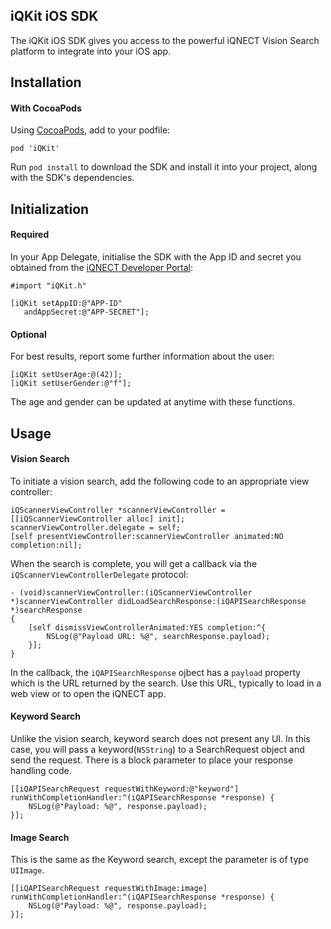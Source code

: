 iQKit iOS SDK
-------------

The iQKit iOS SDK gives you access to the powerful iQNECT Vision Search platform
to integrate into your iOS app.

Installation
------------

#### With CocoaPods

Using [CocoaPods](https://cocoapods.org), add to your podfile:

```
pod 'iQKit'
```

Run `pod install` to download the SDK and install it into your project, along with the SDK's dependencies.


Initialization
---------------

#### Required

In your App Delegate, initialise the SDK with the App ID and secret you obtained from the [iQNECT Developer Portal](http://developer.iqnect.org):

```ojbc
#import "iQKit.h"
```

```objc
[iQKit setAppID:@"APP-ID"
   andAppSecret:@"APP-SECRET"];
```

#### Optional

For best results, report some further information about the user:

```objc
[iQKit setUserAge:@(42)];
[iQKit setUserGender:@"f"]; 
```

The age and gender can be updated at anytime with these functions.

Usage
-----

#### Vision Search

To initiate a vision search, add the following code to an appropriate view controller:

```objc
iQScannerViewController *scannerViewController = [[iQScannerViewController alloc] init];
scannerViewController.delegate = self;
[self presentViewController:scannerViewController animated:NO completion:nil];
```

When the search is complete, you will get a callback via the `iQScannerViewControllerDelegate` protocol:

```objc
- (void)scannerViewController:(iQScannerViewController *)scannerViewController didLoadSearchResponse:(iQAPISearchResponse *)searchResponse
{    
    [self dismissViewControllerAnimated:YES completion:^{
		NSLog(@"Payload URL: %@", searchResponse.payload);
    }];
}
```

In the callback, the `iQAPISearchResponse` ojbect has a `payload` property which is the URL returned by the search. Use this URL, typically to load in a web view or to open the iQNECT app.

#### Keyword Search

Unlike the vision search, keyword search does not present any UI. In this case, you will pass a keyword(`NSString`) to a SearchRequest object and send the request. There is a block parameter to place your response handling code.

```objc
[[iQAPISearchRequest requestWithKeyword:@"keyword"] runWithCompletionHandler:^(iQAPISearchResponse *response) {    NSLog(@"Payload: %@", response.payload); }];```

#### Image Search

This is the same as the Keyword search, except the parameter is of type `UIImage`. 

```objc
[[iQAPISearchRequest requestWithImage:image] runWithCompletionHandler:^(iQAPISearchResponse *response) {    NSLog(@"Payload: %@", response.payload); }];
```